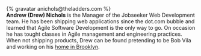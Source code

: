 <div class="profile-container">                                                                                                                                                                                                         
  <div class="profile-thumb">
  {% gravatar anichols@theladders.com %}
  </div>
  <div class="profile-content">
    <strong>Andrew (Drew) Nichols</strong> is the Manager of the Jobseeker Web Development team. He has been shipping web applications since the dot.com bubble and learned that Agile Software Development is the only way to go. On occasion he has tought classes in Agile management and engineering practices. When not shipping products, Drew can be found pretending to be Bob Vila and working on his <a href="http://brownstonecyclone.com">home in Brooklyn</a>.
  </div>
</div>

